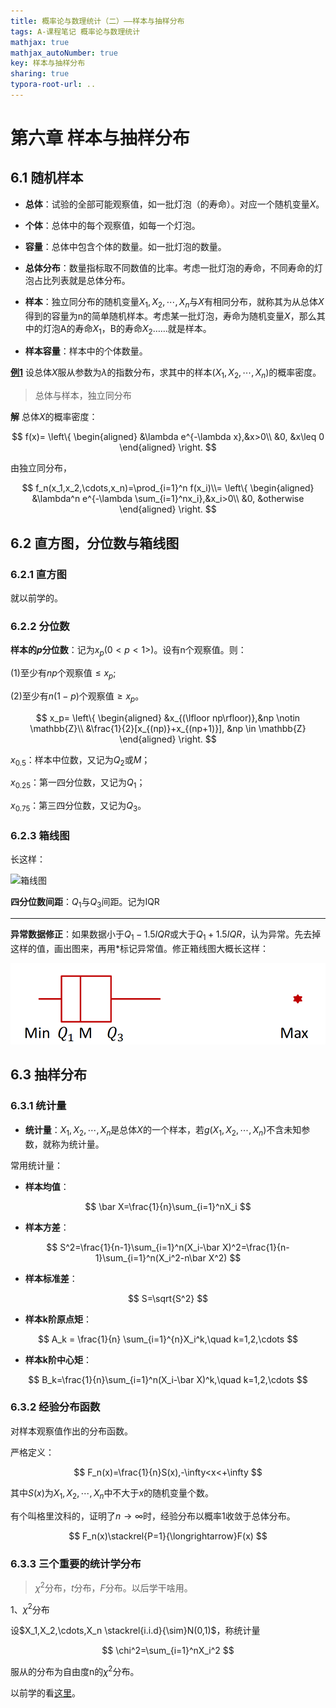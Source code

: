 ```yaml
---
title: 概率论与数理统计（二）——样本与抽样分布
tags: A-课程笔记 概率论与数理统计
mathjax: true
mathjax_autoNumber: true
key: 样本与抽样分布
sharing: true
typora-root-url: ..
---
```


# 第六章  样本与抽样分布

## 6.1 随机样本

- **总体**：试验的全部可能观察值，如一批灯泡（的寿命）。对应一个随机变量$X$。

- **个体**：总体中的每个观察值，如每一个灯泡。

- **容量**：总体中包含个体的数量。如一批灯泡的数量。

- **总体分布**：数量指标取不同数值的比率。考虑一批灯泡的寿命，不同寿命的灯泡占比列表就是总体分布。

- **样本**：独立同分布的随机变量$X_1,X_2,\cdots,X_n$与$X$有相同分布，就称其为从总体$X$得到的容量为n的简单随机样本。考虑某一批灯泡，寿命为随机变量$X$，那么其中的灯泡A的寿命$X_1$，B的寿命$X_2$……就是样本。

- **样本容量**：样本中的个体数量。

<u>**例1**</u> 设总体$X$服从参数为$\lambda$的指数分布，求其中的样本$(X_1,X_2,\cdots,X_n)$的概率密度。

> 总体与样本，独立同分布

**解**  总体$X$的概率密度：

$$ 
f(x)=
\left\{
\begin{aligned}
&\lambda e^{-\lambda x},&x>0\\
&0, &x\leq 0
\end{aligned}
\right.
$$

由独立同分布，

$$ 
f_n(x_1,x_2,\cdots,x_n)=\prod_{i=1}^n f(x_i)\\=
\left\{
\begin{aligned}
&\lambda^n e^{-\lambda \sum_{i=1}^nx_i},&x_i>0\\
&0, &otherwise
\end{aligned}
\right.
$$

## 6.2 直方图，分位数与箱线图

### 6.2.1  直方图

就以前学的。

### 6.2.2  分位数

**样本的$p$分位数**：记为$x_p(0<p<1>)$。设有n个观察值。则：

(1)至少有$np$个观察值$\leq x_p$;

(2)至少有$n(1-p)$个观察值$\geq x_p$。

$$ 
x_p=
\left\{
\begin{aligned}
&x_{(\lfloor np\rfloor)},&np \notin \mathbb{Z}\\
&\frac{1}{2}[x_{(np)}+x_{(np+1)}], &np \in \mathbb{Z}
\end{aligned}
\right.
$$

$x_0.5$：样本中位数，又记为$Q_2$或$M$；

$x_0.25$：第一四分位数，又记为$Q_1$；

$x_0.75$：第三四分位数，又记为$Q_3$。

### 6.2.3  箱线图

长这样：

![箱线图](gbe\assets\images\概统第六章\箱线图.png)

**四分位数间距**：$Q_1$与$Q_3$间距。记为IQR

---

**异常数据修正**：如果数据小于$Q_1-1.5IQR$或大于$Q_1+1.5IQR$，认为异常。先去掉这样的值，画出图来，再用*标记异常值。修正箱线图大概长这样：

![修正箱线图](\assets\images\概统第六章\修正箱线图.png)

## 6.3  抽样分布

### 6.3.1  统计量

- **统计量**：$X_1,X_2,\cdots,X_n$是总体$X$的一个样本，若$g(X_1,X_2,\cdots,X_n)$不含未知参数，就称为统计量。

常用统计量：

- **样本均值**：

$$
\bar X=\frac{1}{n}\sum_{i=1}^nX_i
$$

- **样本方差**：

$$
S^2=\frac{1}{n-1}\sum_{i=1}^n(X_i-\bar X)^2=\frac{1}{n-1}\sum_{i=1}^n(X_i^2-n\bar X^2)
$$

- **样本标准差**：

$$
S=\sqrt{S^2}
$$

- **样本k阶原点矩**：

$$
A_k = \frac{1}{n} \sum_{i=1}^{n}X_i^k,\quad k=1,2,\cdots
$$

- **样本k阶中心矩**：

$$
B_k=\frac{1}{n}\sum_{i=1}^n(X_i-\bar X)^k,\quad k=1,2,\cdots
$$

### 6.3.2  经验分布函数

对样本观察值作出的分布函数。

严格定义：

$$
F_n(x)=\frac{1}{n}S(x),-\infty<x<+\infty
$$

其中$S(x)$为$X_1,X_2,\cdots,X_n$中不大于$x$的随机变量个数。

有个叫格里汶科的，证明了$n\to \infty$时，经验分布以概率1收敛于总体分布。

$$
F_n(x)\stackrel{P=1}{\longrightarrow}F(x)
$$

### 6.3.3  三个重要的统计学分布

> $\chi^2$分布，$t$分布，$F$分布。以后学干啥用。

1、$\chi^2$分布

设$X_1,X_2,\cdots,X_n \stackrel{i.i.d}{\sim}N(0,1)$，称统计量

$$
\chi^2=\sum_{i=1}^nX_i^2
$$

服从的分布为自由度n的$\chi^2$分布。

以前学的看[这里](https://zemdalk.github.io/2021/11/09/%E6%A6%82%E7%8E%87%E8%AE%BA%E4%B8%8E%E6%95%B0%E7%90%86%E7%BB%9F%E8%AE%A1%E6%9C%9F%E4%B8%AD%E5%A4%8D%E4%B9%A0.html#:~:text=3%EF%BC%89-,%E4%B8%8E%E5%85%B6%E4%BB%96%E5%88%86%E5%B8%83%E7%9A%84%E8%81%94%E7%B3%BB,-%EF%BC%9A)。

